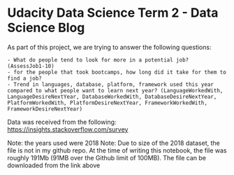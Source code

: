 # Udacity Data Science Term 2 - Data Science Blog
As part of this project, we are trying to answer the following questions:

    - What do people tend to look for more in a potential job? (AssessJob1-10)
    - for the people that took bootcamps, how long did it take for them to find a job?
    - Trend in languages, database, platform, framework used this year compared to what people want to learn next year? (LanguageWorkedWith, LanguageDesireNextYear, DatabaseWorkedWith, DatabaseDesireNextYear, PlatformWorkedWith, PlatformDesireNextYear, FrameworkWorkedWith, FrameworkDesireNextYear)    

Data was received from the following:
https://insights.stackoverflow.com/survey

Note: the years used were 2018 
Note: Due to size of the 2018 dataset, the file is not in my github repo.  At the time of writing this notebook, the file was roughly 191Mb (91MB over the Github limit of 100MB).  The file can be downloaded from the link above

